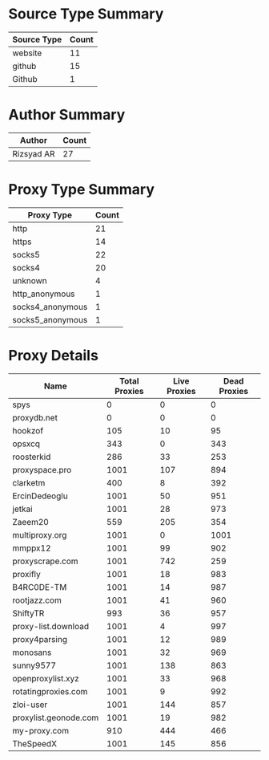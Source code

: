 # Source Type Summary

| Source Type | Count |
|-------------|-------|
| website | 11 |
| github | 15 |
| Github | 1 |


# Author Summary

| Author | Count |
|--------|-------|
| Rizsyad AR | 27 |


# Proxy Type Summary

| Proxy Type | Count |
|------------|-------|
| http | 21 |
| https | 14 |
| socks5 | 22 |
| socks4 | 20 |
| unknown | 4 |
| http_anonymous | 1 |
| socks4_anonymous | 1 |
| socks5_anonymous | 1 |


# Proxy Details

| Name | Total Proxies | Live Proxies | Dead Proxies |
|------|---------------|--------------|---------------|
| spys | 0 | 0 | 0 |
| proxydb.net | 0 | 0 | 0 |
| hookzof | 105 | 10 | 95 |
| opsxcq | 343 | 0 | 343 |
| roosterkid | 286 | 33 | 253 |
| proxyspace.pro | 1001 | 107 | 894 |
| clarketm | 400 | 8 | 392 |
| ErcinDedeoglu | 1001 | 50 | 951 |
| jetkai | 1001 | 28 | 973 |
| Zaeem20 | 559 | 205 | 354 |
| multiproxy.org | 1001 | 0 | 1001 |
| mmppx12 | 1001 | 99 | 902 |
| proxyscrape.com | 1001 | 742 | 259 |
| proxifly | 1001 | 18 | 983 |
| B4RC0DE-TM | 1001 | 14 | 987 |
| rootjazz.com | 1001 | 41 | 960 |
| ShiftyTR | 993 | 36 | 957 |
| proxy-list.download | 1001 | 4 | 997 |
| proxy4parsing | 1001 | 12 | 989 |
| monosans | 1001 | 32 | 969 |
| sunny9577 | 1001 | 138 | 863 |
| openproxylist.xyz | 1001 | 33 | 968 |
| rotatingproxies.com | 1001 | 9 | 992 |
| zloi-user | 1001 | 144 | 857 |
| proxylist.geonode.com | 1001 | 19 | 982 |
| my-proxy.com | 910 | 444 | 466 |
| TheSpeedX | 1001 | 145 | 856 |
